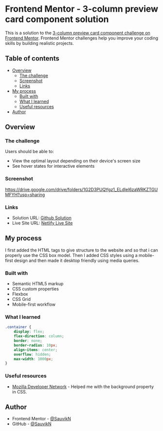 # Frontend Mentor - 3-column preview card component solution

This is a solution to the [3-column preview card component challenge on Frontend Mentor](https://www.frontendmentor.io/challenges/3column-preview-card-component-pH92eAR2-). Frontend Mentor challenges help you improve your coding skills by building realistic projects.

## Table of contents

-   [Overview](#overview)
    -   [The challenge](#the-challenge)
    -   [Screenshot](#screenshot)
    -   [Links](#links)
-   [My process](#my-process)
    -   [Built with](#built-with)
    -   [What I learned](#what-i-learned)
    -   [Useful resources](#useful-resources)
-   [Author](#author)

## Overview

### The challenge

Users should be able to:

-   View the optimal layout depending on their device's screen size
-   See hover states for interactive elements

### Screenshot

https://drive.google.com/drive/folders/1G2D3PUQYgz1_ELdIel6zaWRKZTGUMFYH?usp=sharing

### Links

-   Solution URL: [Github Solution](https://github.com/SauvikN/3-column-preview-card-component-main.git)
-   Live Site URL: [Netlify Live Site](https://naughty-elion-fb63db.netlify.app/)

## My process

I first added the HTML tags to give structure to the website and so that i can properly use the CSS box model. Then I added CSS styles using a mobile-first design and then made it desktop friendly using media queries.

### Built with

-   Semantic HTML5 markup
-   CSS custom properties
-   Flexbox
-   CSS Grid
-   Mobile-first workflow

### What I learned

```css
.container {
    display: flex;
    flex-direction: column;
    border: none;
    border-radius: 10px;
    align-items: center;
    overflow: hidden;
    max-width: 1000px;
}
```

### Useful resources

-   [Mozilla Developer Network](https://developer.mozilla.org/en-US/docs/Web/CSS/background-image) - Helped me with the background property in CSS.

## Author

-   Frontend Mentor - [@SauvikN](https://www.frontendmentor.io/profile/SauvikN)
-   GitHub - [@SauvikN](https://github.com/SauvikN)
